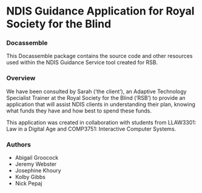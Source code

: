 # NDIS Guidance Application for Royal Society for the Blind

### Docassemble

This Docassemble package contains the source code and other resources used 
within the NDIS Guidance Service tool created for RSB.

### Overview

We have been consulted by Sarah (‘the client’), an Adaptive Technology Specialist Trainer at the Royal Society for the Blind (‘RSB’) to provide an application that will assist NDIS clients in understanding their plan, knowing what funds they have and how best to spend these funds.

This application was created in collaboration with students from LLAW3301: Law in a Digital Age and COMP3751: Interactive Computer Systems.

### Authors
- Abigail Groocock
- Jeremy Webster
- Josephine Khoury 
- Kolby Gibbs 
- Nick Pepaj